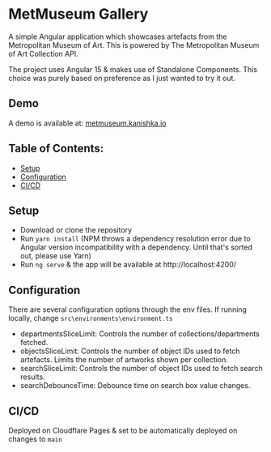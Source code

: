 
# MetMuseum Gallery
A simple Angular application which showcases artefacts from the Metropolitan Museum of Art.
This is powered by The Metropolitan Museum of Art Collection API.

The project uses Angular 15 & makes use of Standalone Components. This choice was purely based on preference as I just wanted to try it out.

## Demo
A demo is available at: [metmuseum.kanishka.io](https://metmuseum.kanishka.io)

## Table of Contents:
- [Setup](#setup)
- [Configuration](#configuration)
- [CI/CD](#cicd)

## Setup
- Download or clone the repository
- Run `yarn install`
  (NPM throws a dependency resolution error due to Angular version incompatibility with a dependency. Until that's sorted out, please use Yarn)
- Run `ng serve` & the app will be available at http://localhost:4200/

## Configuration
There are several configuration options through the env files. If running locally, change `src\environments\environment.ts`
-  departmentsSliceLimit: Controls the number of collections/departments fetched.
-  objectsSliceLimit: Controls the number of object IDs used to fetch artefacts. Limits the number of artworks shown per collection.
-  searchSliceLimit: Controls the number of object IDs used to fetch search results.
-  searchDebounceTime: Debounce time on search box value changes. 

## CI/CD
Deployed on Cloudflare Pages & set to be automatically deployed on changes to `main`


